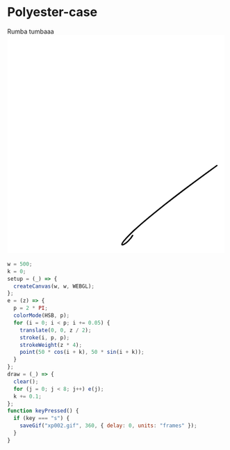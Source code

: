 # Polyester-case
Rumba tumbaaa
![buh](https://github.com/nicolasbaez/Youthful-dew/blob/main/xp001.gif)
```javascript
w = 500;
k = 0;
setup = (_) => {
  createCanvas(w, w, WEBGL);
};
e = (z) => {
  p = 2 * PI;
  colorMode(HSB, p);
  for (i = 0; i < p; i += 0.05) {
    translate(0, 0, z / 2);
    stroke(i, p, p);
    strokeWeight(z * 4);
    point(50 * cos(i + k), 50 * sin(i + k));
  }
};
draw = (_) => {
  clear();
  for (j = 0; j < 8; j++) e(j);
  k += 0.1;
};
function keyPressed() {
  if (key === "s") {
    saveGif("xp002.gif", 360, { delay: 0, units: "frames" });
  }
}

